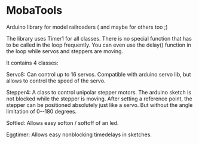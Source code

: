 # MobaTools
Arduino library for model railroaders ( and maybe for others too ;)

The library uses Timer1 for all classes. There is no special function that has to be
called in the loop frequently. You can even use the delay() function in the loop while
servos and steppers are moving.

It contains 4 classes:

Servo8: 
Can control up to 16 servos. Compatible with arduino servo lib, but allows to control 
the speed of the servo.

Stepper4: 
A class to control unipolar stepper motors. The arduino sketch is not blocked while 
the stepper is moving. After setting a reference point, the stepper can be positioned 
absolutely just like a servo. But without the angle limitation of 0--180 degrees.

Softled: 
Allows easy softon / softoff of an led.

Eggtimer: 
Allows easy nonblocking timedelays in sketches.
